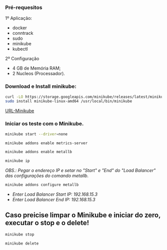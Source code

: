 

### Pré-requesitos

1º Aplicação:

- docker
- conntrack
- sudo
- minikube
- kubectl

2º Configuração

- 4 GB de Memória RAM;
- 2 Nucleos (Processador).

### Download e Install minikube:

```bash
curl -LO https://storage.googleapis.com/minikube/releases/latest/minikube-linux-amd64
sudo install minikube-linux-amd64 /usr/local/bin/minikube
```
[URL-Minikube](https://minikube.sigs.k8s.io/docs/start/)


### Iniciar os teste com o Minikube.

```bash
minikube start --driver=none
```

```bash
minikube addons enable metrics-server
```

```bash
minikube addons enable metallb
```

```bash
minikube ip
```

*OBS.: Pegar o endereço IP e setar no "Start" e "End" do "Load Balancer" das configurações do comando metallb.*

```bash
minikube addons configure metallb
```

- *Enter Load Balancer Start IP: 192.168.15.3*
- *Enter Load Balancer End IP: 192.168.15.3*



## Caso preicise limpar o Minikube e iniciar do zero, executar o stop e o delete!

```bash
minikube stop
```

```bash
minikube delete
```
